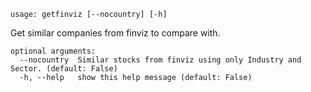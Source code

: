 ```text
usage: getfinviz [--nocountry] [-h]
```

Get similar companies from finviz to compare with.

```
optional arguments:
  --nocountry  Similar stocks from finviz using only Industry and Sector. (default: False)
  -h, --help   show this help message (default: False)
```
